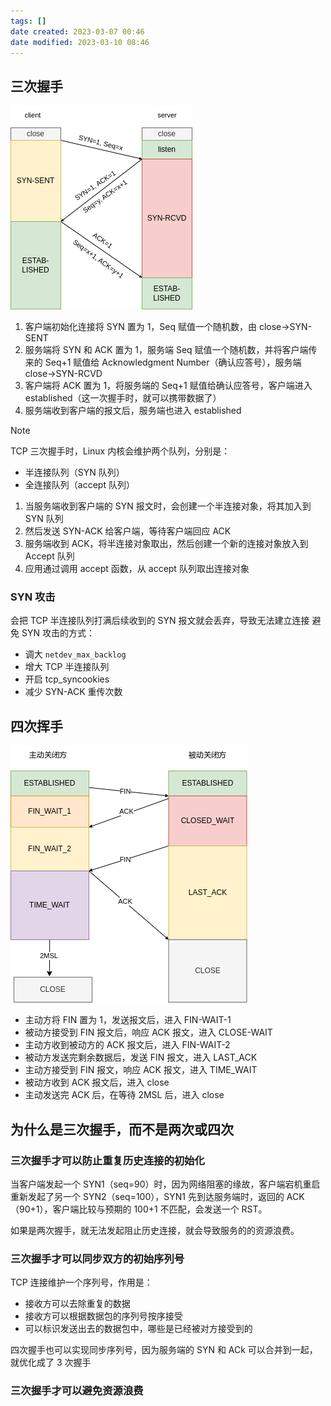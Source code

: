 ```yaml
---
tags: []
date created: 2023-03-07 00:46
date modified: 2023-03-10 08:46
---
```


## 三次握手

![tcp握手](attachments/tcp握手.png)

1. 客户端初始化连接将 SYN 置为 1，Seq 赋值一个随机数，由 close->SYN-SENT
2. 服务端将 SYN 和 ACK 置为 1，服务端 Seq 赋值一个随机数，并将客户端传来的 Seq+1 赋值给 Acknowledgment Number（确认应答号），服务端 close->SYN-RCVD
3. 客户端将 ACK 置为 1，将服务端的 Seq+1 赋值给确认应答号，客户端进入 established（这一次握手时，就可以携带数据了）
4. 服务端收到客户端的报文后，服务端也进入 established

>[!note]
>TCP 三次握手时，Linux 内核会维护两个队列，分别是：
>- 半连接队列（SYN 队列）
>- 全连接队列（accept 队列）
> 
> 1. 当服务端收到客户端的 SYN 报文时，会创建一个半连接对象，将其加入到 SYN 队列
> 2. 然后发送 SYN-ACK 给客户端，等待客户端回应 ACK
> 3. 服务端收到 ACK，将半连接对象取出，然后创建一个新的连接对象放入到 Accept 队列
> 4. 应用通过调用 accept 函数，从 accept 队列取出连接对象

### SYN 攻击

会把 TCP 半连接队列打满后续收到的 SYN 报文就会丢弃，导致无法建立连接
避免 SYN 攻击的方式：
- 调大 `netdev_max_backlog`
- 增大 TCP 半连接队列
- 开启 tcp_syncookies
- 减少 SYN-ACK 重传次数

## 四次挥手

![tcp挥手](attachments/tcp挥手.png)

- 主动方将 FIN 置为 1，发送报文后，进入 FIN-WAIT-1
- 被动方接受到 FIN 报文后，响应 ACK 报文，进入 CLOSE-WAIT
- 主动方收到被动方的 ACK 报文后，进入 FIN-WAIT-2
- 被动方发送完剩余数据后，发送 FIN 报文，进入 LAST_ACK
- 主动方接受到 FIN 报文，响应 ACK 报文，进入 TIME_WAIT
- 被动方收到 ACK 报文后，进入 close
- 主动发送完 ACK 后，在等待 2MSL 后，进入 close

## 为什么是三次握手，而不是两次或四次

### 三次握手才可以防止重复历史连接的初始化

当客户端发起一个 SYN1（seq=90）时，因为网络阻塞的缘故，客户端宕机重启重新发起了另一个 SYN2（seq=100），SYN1 先到达服务端时，返回的 ACK（90+1），客户端比较与预期的 100+1 不匹配，会发送一个 RST。

如果是两次握手，就无法发起阻止历史连接，就会导致服务的的资源浪费。

### 三次握手才可以同步双方的初始序列号

TCP 连接维护一个序列号，作用是：
- 接收方可以去除重复的数据
- 接收方可以根据数据包的序列号按序接受
- 可以标识发送出去的数据包中，哪些是已经被对方接受到的

四次握手也可以实现同步序列号，因为服务端的 SYN 和 ACk 可以合并到一起，就优化成了 3 次握手

### 三次握手才可以避免资源浪费